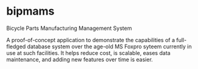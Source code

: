 # bipmams
Bicycle Parts Manufacturing Management System

A proof-of-concept application to demonstrate the capabilities of a full-fledged database system over the age-old MS Foxpro syteem currently in use at such facilities. It helps reduce cost, is scalable, eases data maintenance, and adding new features over time is easier.
